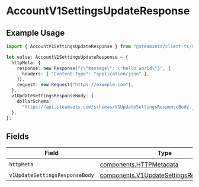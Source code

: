 # AccountV1SettingsUpdateResponse

## Example Usage

```typescript
import { AccountV1SettingsUpdateResponse } from "@steamsets/client-ts/models/operations";

let value: AccountV1SettingsUpdateResponse = {
  httpMeta: {
    response: new Response("{\"message\": \"hello world\"}", {
      headers: { "Content-Type": "application/json" },
    }),
    request: new Request("https://example.com"),
  },
  v1UpdateSettingsResponseBody: {
    dollarSchema:
      "https://api.steamsets.com/schemas/V1UpdateSettingsResponseBody.json",
  },
};
```

## Fields

| Field                                                                                              | Type                                                                                               | Required                                                                                           | Description                                                                                        |
| -------------------------------------------------------------------------------------------------- | -------------------------------------------------------------------------------------------------- | -------------------------------------------------------------------------------------------------- | -------------------------------------------------------------------------------------------------- |
| `httpMeta`                                                                                         | [components.HTTPMetadata](../../models/components/httpmetadata.md)                                 | :heavy_check_mark:                                                                                 | N/A                                                                                                |
| `v1UpdateSettingsResponseBody`                                                                     | [components.V1UpdateSettingsResponseBody](../../models/components/v1updatesettingsresponsebody.md) | :heavy_minus_sign:                                                                                 | OK                                                                                                 |